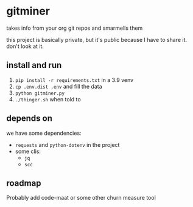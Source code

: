 # gitminer

takes info from your org git repos and smarmells them

this project is basically private, but it's public because I have to share it. don't look at it.

## install and run

1. `pip install -r requirements.txt` in a 3.9 venv
2. `cp .env.dist .env` and fill the data 
3. `python gitminer.py`
4. `./thinger.sh` when told to

## depends on

we have some dependencies:

* `requests` and `python-dotenv` in the project
* some clis:
  * `jq`
  * `scc`

## roadmap

Probably add code-maat or some other churn measure tool
